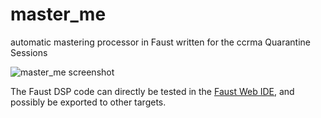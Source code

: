 # master_me
automatic mastering processor in Faust
written for the ccrma Quarantine Sessions

![master_me screenshot](https://github.com/trummerschlunk/master_me/blob/master/master_me_gui.png)

The Faust DSP code can directly be tested in the [Faust Web IDE](https://faustide.grame.fr/?code=https://raw.githubusercontent.com/trummerschlunk/master_me/master/master_me_gui.dsp), and possibly be exported to other targets.

